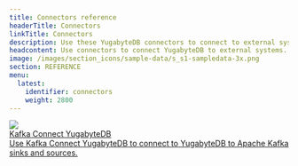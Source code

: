 ```yaml
---
title: Connectors reference
headerTitle: Connectors
linkTitle: Connectors 
description: Use these YugabyteDB connectors to connect to external systems.
headcontent: Use connectors to connect YugabyteDB to external systems.
image: /images/section_icons/sample-data/s_s1-sampledata-3x.png
section: REFERENCE
menu:
  latest:
    identifier: connectors
    weight: 2800
---
```


<div class="row">
  <div class="col-12 col-md-6 col-lg-12 col-xl-6">
   <a class="section-link icon-offset" href="kafka-connect-yugabytedb/">
     <div class="head">
       <img class="icon" src="/images/section_icons/reference/connectors/apache-kafka.png"aria-hidden="true" />
       <div class="title">Kafka Connect YugabyteDB</div>
     </div>
     <div class="body">
       Use Kafka Connect YugabyteDB to connect to YugabyteDB to Apache Kafka sinks and sources.
     </div>
   </a>
  </div>
</div>
